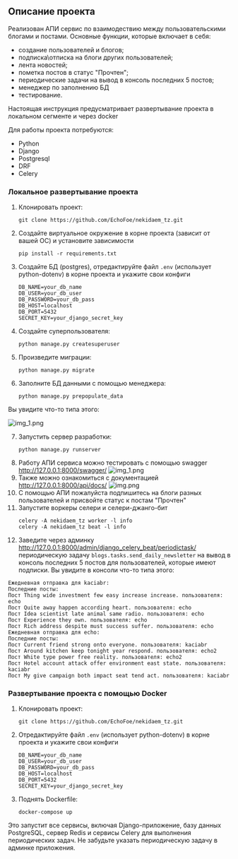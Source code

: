 ## Описание проекта

Реализован АПИ сервис по взаимодествию между пользовательскими блогами и постами. Основные функции, которые включает в себя:
- создание пользователей и блогов;
- подписка\отписка на блоги других пользователей;
- лента новостей;
- пометка постов в статус "Прочтен";
- периодические задачи на вывод в консоль последних 5 постов;
- менеджер по заполнению БД
- тестирование.

Настоящая инструкция предусматривает развертывание проекта в локальном сегменте и через docker

Для работы проекта потребуются:

- Python
- Django
- Postgresql
- DRF
- Celery

### Локальное развертывание проекта

1. Клонировать проект:
    ```
    git clone https://github.com/EchoFoe/nekidaem_tz.git
    ```
2. Создайте виртуальное окружение в корне проекта (зависит от вашей ОС) и установите зависимости
    ```
    pip install -r requirements.txt
    ```
3. Создайте БД (postgres), отредактируйте файл `.env` (использует python-dotenv) в корне проекта и укажите свои конфиги
    ```
    DB_NAME=your_db_name
    DB_USER=your_db_user
    DB_PASSWORD=your_db_pass
    DB_HOST=localhost
    DB_PORT=5432
    SECRET_KEY=your_django_secret_key
   ```
4. Создайте суперпользователя:
    ```
    python manage.py createsuperuser 
    ```
5. Произведите миграции:
    ```
    python manage.py migrate 
    ```
6. Заполните БД данными с помощью менеджера:
    ```
    python manage.py prepopulate_data 
    ```
Вы увидите что-то типа этого:

![img_1.png](images/img_1.png)

7. Запустить сервер разработки:
    ```
    python manage.py runserver 
    ```
8. Работу АПИ сервиса можно тестировать с помощью swagger http://127.0.0.1:8000/swagger/
![img_1.png](images/img.png)
9. Также можно ознакомиться с документацией http://127.0.0.1:8000/api/docs/
![img.png](images/img2.png)
10. С помощью АПИ пожалуйста подпишитесь на блоги разных пользователей и присвойте статус к постам "Прочтен"
11. Запустите воркеры селери и селери-джанго-бит
    ```
    celery -A nekidaem_tz worker -l info
    celery -A nekidaem_tz beat -l info
    ```
13. Заведите через админку http://127.0.0.1:8000/admin/django_celery_beat/periodictask/ периодическую задачу `blogs.tasks.send_daily_newsletter` на вывод в консоль последних 5 постов для пользователей, которые имеют подписки. Вы увидите в консоли что-то типа этого:
   ```
   Ежедневная отправка для kaciabr:
   Последние посты:
   Пост Thing wide investment few easy increase increase. пользователя: echo
   Пост Quite away happen according heart. пользователя: echo
   Пост Idea scientist late animal same radio. пользователя: echo
   Пост Experience they own. пользователя: echo
   Пост Rich address despite must success suffer. пользователя: echo
   Ежедневная отправка для echo:
   Последние посты:
   Пост Current friend strong onto everyone. пользователя: kaciabr
   Пост Around kitchen keep tonight year respond. пользователя: echo2
   Пост White type power free reality. пользователя: echo2
   Пост Hotel account attack offer environment east state. пользователя: kaciabr
   Пост My give campaign both impact seat tend act. пользователя: kaciabr 
   ```

### Развертывание проекта с помощью Docker

1. Клонировать проект:
    ```
    git clone https://github.com/EchoFoe/nekidaem_tz.git
    ```
2. Отредактируйте файл `.env` (использует python-dotenv) в корне проекта и укажите свои конфиги
    ```
    DB_NAME=your_db_name
    DB_USER=your_db_user
    DB_PASSWORD=your_db_pass
    DB_HOST=localhost
    DB_PORT=5432
    SECRET_KEY=your_django_secret_key
   ```
3. Поднять Dockerfile:
    ```
    docker-compose up
    ```
Это запустит все сервисы, включая Django-приложение, базу данных PostgreSQL, сервер Redis и сервисы Celery для выполнения периодических задач. Не забудьте указать периодическую задачу в админке приложения.